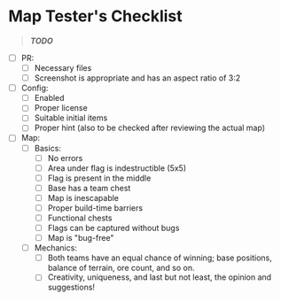 # Map Tester's Checklist

> ***TODO***

- [ ] PR:
    - [ ] Necessary files
    - [ ] Screenshot is appropriate and has an aspect ratio of 3:2
- [ ] Config:
    - [ ] Enabled
    - [ ] Proper license
    - [ ] Suitable initial items
    - [ ] Proper hint (also to be checked after reviewing the actual map)
- [ ] Map:
    - [ ] Basics:
        - [ ] No errors
        - [ ] Area under flag is indestructible (5x5)
        - [ ] Flag is present in the middle
        - [ ] Base has a team chest
        - [ ] Map is inescapable
        - [ ] Proper build-time barriers
        - [ ] Functional chests
        - [ ] Flags can be captured without bugs
        - [ ] Map is "bug-free"
    - [ ] Mechanics:
        - [ ] Both teams have an equal chance of winning; base positions, balance of terrain, ore count, and so on.
        - [ ] Creativity, uniqueness, and last but not least, the opinion and suggestions!
